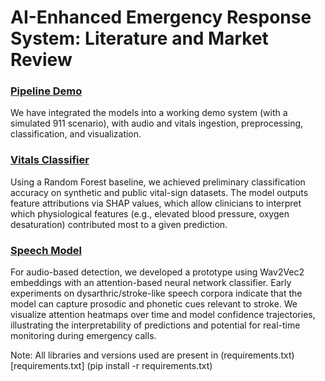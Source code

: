 # AI-Enhanced Emergency Response System: Literature and Market Review

### [Pipeline Demo](emergency_stroke_pipeline.ipynb)

We have integrated the models into a working demo system (with a simulated 911 scenario), with audio and vitals ingestion, preprocessing, classification, and visualization.

### [Vitals Classifier](vitals.ipynb)
Using a Random Forest baseline, we achieved preliminary classification accuracy on synthetic and public vital-sign datasets. The model outputs feature attributions via SHAP values, which allow clinicians to interpret which physiological features (e.g., elevated blood pressure, oxygen desaturation) contributed most to a given prediction.

### [Speech Model](dysarthriaDetection.ipynb)
For audio-based detection, we developed a prototype using Wav2Vec2 embeddings with an attention-based neural network classifier. Early experiments on dysarthric/stroke-like speech corpora indicate that the model can capture prosodic and phonetic cues relevant to stroke. We visualize attention heatmaps over time and model confidence trajectories, illustrating the interpretability of predictions and potential for real-time monitoring during emergency calls. 

Note: All libraries and versions used are present in (requirements.txt)[requirements.txt] (pip install -r requirements.txt)
